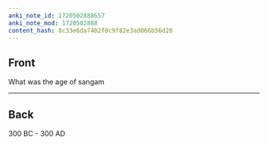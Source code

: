 ```yaml
---
anki_note_id: 1720502888657
anki_note_mod: 1720502888
content_hash: 8c33e6da7402f0c9f82e3ad066b56d20
---
```


## Front

What was the age of sangam

<hr/>

## Back

300 BC - 300 AD